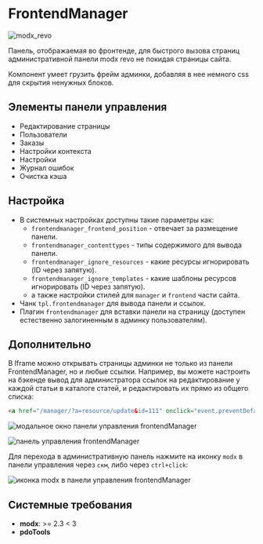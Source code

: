 # FrontendManager

![modx_revo](https://img.shields.io/badge/modx_revo-%232F4150.svg?&style=for-the-badge&logo=modx&logoColor=white)

Панель, отображаемая во фронтенде, для быстрого вызова страниц административной панели modx revo не покидая страницы сайта.

Компонент умеет грузить фрейм админки, добавляя в нее немного css для скрытия ненужных блоков.

## Элементы панели управления

- Редактирование страницы
- Пользователи
- Заказы
- Настройки контекста
- Настройки
- Журнал ошибок
- Очистка кэша

## Настройка

- В системных настройках доступны такие параметры как:
  - `frontendmanager_frontend_position` - отвечает за размещение панели.
  - `frontendmanager_contenttypes` - типы содержимого для вывода панели.
  - `frontendmanager_ignore_resources` - какие ресурсы игнорировать (ID через запятую).
  - `frontendmanager_ignore_templates` - какие шаблоны ресурсов игнорировать (ID через запятую).
  - а также настройки стилей для `manager` и `frontend` части сайта.
- Чанк `tpl.frontendmanager` для вывода панели и ссылок.
- Плагин `frontendmanager` для вставки панели на страницу (доступен естественно залогиненным в админку пользователям).

## Дополнительно

В Iframe можно открывать страницы админки не только из панели FrontendManager, но и любые ссылки. Например, вы можете настроить на бэкенде вывод для администратора ссылок на редактирование у каждой статьи в каталоге статей, и редактировать их прямо из общего списка:

```html
<a href="/manager/?a=resource/update&id=111" onclick="event.preventDefault();frontendManager.open(this.href)">редактировать</a>
```

![модальное окно панели управления frontendManager](https://github.com/alexsoin/modx-frontendmanager/assets/3787132/6f7c3b30-cda5-4d5f-a2a9-f8a719ddbd0b)

![панель управления frontendManager](https://github.com/alexsoin/modx-frontendmanager/assets/3787132/67f78c0a-9dd1-41b0-9464-f736b268a276)

Для перехода в административную панель нажмите на иконку `modx` в панели управления через `скм`, либо через `ctrl+click`:

![иконка modx в панели управления frontendManager](https://github.com/alexsoin/modx-frontendmanager/assets/3787132/615b87dd-226c-4247-a5f6-0d2af37fcbb4)

## Системные требования

- **modx**: >= 2.3 < 3
- **pdoTools**

